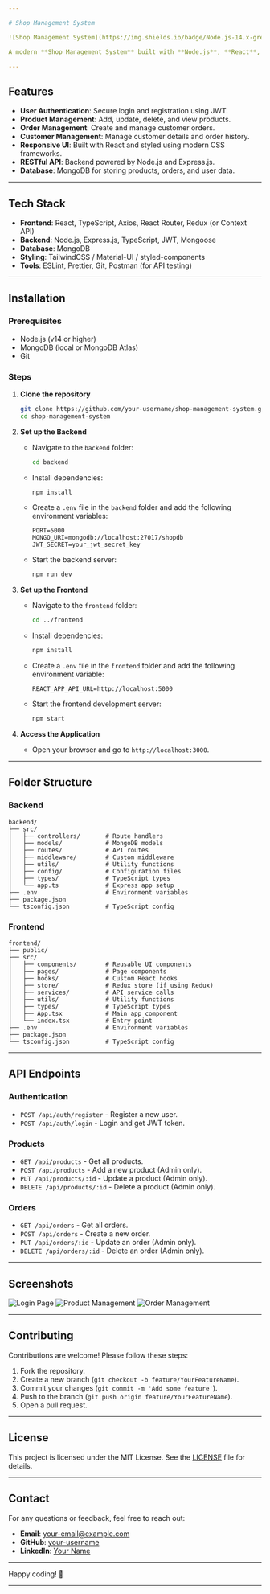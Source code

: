 ```yaml
---

# Shop Management System

![Shop Management System](https://img.shields.io/badge/Node.js-14.x-green) ![React](https://img.shields.io/badge/React-18.x-blue) ![TypeScript](https://img.shields.io/badge/TypeScript-5.x-blue) ![MongoDB](https://img.shields.io/badge/MongoDB-6.x-green) ![JWT](https://img.shields.io/badge/JWT-Auth-orange)

A modern **Shop Management System** built with **Node.js**, **React**, **TypeScript**, **JWT**, and **MongoDB**. This application allows shop owners to manage products, orders, and customers efficiently.

---
```


## Features

- **User Authentication**: Secure login and registration using JWT.
- **Product Management**: Add, update, delete, and view products.
- **Order Management**: Create and manage customer orders.
- **Customer Management**: Manage customer details and order history.
- **Responsive UI**: Built with React and styled using modern CSS frameworks.
- **RESTful API**: Backend powered by Node.js and Express.js.
- **Database**: MongoDB for storing products, orders, and user data.

---

## Tech Stack

- **Frontend**: React, TypeScript, Axios, React Router, Redux (or Context API)
- **Backend**: Node.js, Express.js, TypeScript, JWT, Mongoose
- **Database**: MongoDB
- **Styling**: TailwindCSS / Material-UI / styled-components
- **Tools**: ESLint, Prettier, Git, Postman (for API testing)

---

## Installation

### Prerequisites

- Node.js (v14 or higher)
- MongoDB (local or MongoDB Atlas)
- Git

### Steps

1. **Clone the repository**
   ```bash
   git clone https://github.com/your-username/shop-management-system.git
   cd shop-management-system
   ```

2. **Set up the Backend**
   - Navigate to the `backend` folder:
     ```bash
     cd backend
     ```
   - Install dependencies:
     ```bash
     npm install
     ```
   - Create a `.env` file in the `backend` folder and add the following environment variables:
     ```env
     PORT=5000
     MONGO_URI=mongodb://localhost:27017/shopdb
     JWT_SECRET=your_jwt_secret_key
     ```
   - Start the backend server:
     ```bash
     npm run dev
     ```

3. **Set up the Frontend**
   - Navigate to the `frontend` folder:
     ```bash
     cd ../frontend
     ```
   - Install dependencies:
     ```bash
     npm install
     ```
   - Create a `.env` file in the `frontend` folder and add the following environment variable:
     ```env
     REACT_APP_API_URL=http://localhost:5000
     ```
   - Start the frontend development server:
     ```bash
     npm start
     ```

4. **Access the Application**
   - Open your browser and go to `http://localhost:3000`.

---

## Folder Structure

### Backend
```
backend/
├── src/
│   ├── controllers/       # Route handlers
│   ├── models/            # MongoDB models
│   ├── routes/            # API routes
│   ├── middleware/        # Custom middleware
│   ├── utils/             # Utility functions
│   ├── config/            # Configuration files
│   ├── types/             # TypeScript types
│   └── app.ts             # Express app setup
├── .env                   # Environment variables
├── package.json
└── tsconfig.json          # TypeScript config
```

### Frontend
```
frontend/
├── public/
├── src/
│   ├── components/        # Reusable UI components
│   ├── pages/             # Page components
│   ├── hooks/             # Custom React hooks
│   ├── store/             # Redux store (if using Redux)
│   ├── services/          # API service calls
│   ├── utils/             # Utility functions
│   ├── types/             # TypeScript types
│   ├── App.tsx            # Main app component
│   └── index.tsx          # Entry point
├── .env                   # Environment variables
├── package.json
└── tsconfig.json          # TypeScript config
```

---

## API Endpoints

### Authentication
- `POST /api/auth/register` - Register a new user.
- `POST /api/auth/login` - Login and get JWT token.

### Products
- `GET /api/products` - Get all products.
- `POST /api/products` - Add a new product (Admin only).
- `PUT /api/products/:id` - Update a product (Admin only).
- `DELETE /api/products/:id` - Delete a product (Admin only).

### Orders
- `GET /api/orders` - Get all orders.
- `POST /api/orders` - Create a new order.
- `PUT /api/orders/:id` - Update an order (Admin only).
- `DELETE /api/orders/:id` - Delete an order (Admin only).

---

## Screenshots

![Login Page](screenshots/login.png)
![Product Management](screenshots/products.png)
![Order Management](screenshots/orders.png)

---

## Contributing

Contributions are welcome! Please follow these steps:

1. Fork the repository.
2. Create a new branch (`git checkout -b feature/YourFeatureName`).
3. Commit your changes (`git commit -m 'Add some feature'`).
4. Push to the branch (`git push origin feature/YourFeatureName`).
5. Open a pull request.

---

## License

This project is licensed under the MIT License. See the [LICENSE](LICENSE) file for details.

---

## Contact

For any questions or feedback, feel free to reach out:

- **Email**: your-email@example.com
- **GitHub**: [your-username](https://github.com/your-username)
- **LinkedIn**: [Your Name](https://linkedin.com/in/your-profile)

---

Happy coding! 🚀

---

